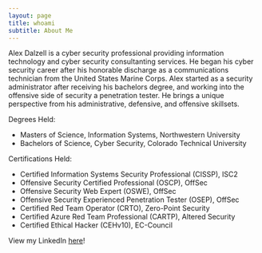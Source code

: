 ```yaml
---
layout: page
title: whoami
subtitle: About Me
---
```


Alex Dalzell is a cyber security professional providing information technology and cyber security consultanting services. He began his cyber security career after his honorable discharge as a communications technician from the United States Marine Corps. Alex started as a security administrator after receiving his bachelors degree, and working into the offensive side of security a penetration tester. He brings a unique perspective from his administrative, defensive, and offensive skillsets.

Degrees Held:

- Masters of Science, Information Systems, Northwestern University
- Bachelors of Science, Cyber Security, Colorado Technical University

Certifications Held:

- Certified Information Systems Security Professional (CISSP), ISC2
- Offensive Security Certified Professional (OSCP), OffSec
- Offensive Security Web Expert (OSWE), OffSec
- Offensive Security Experienced Penetration Tester (OSEP), OffSec
- Certified Red Team Operator (CRTO), Zero-Point Security
- Certified Azure Red Team Professional (CARTP), Altered Security
- Certified Ethical Hacker (CEHv10), EC-Council 

View my LinkedIn <a href="https://www.linkedin.com/in/alexander-dalzell/" target="_blank">here</a>!
